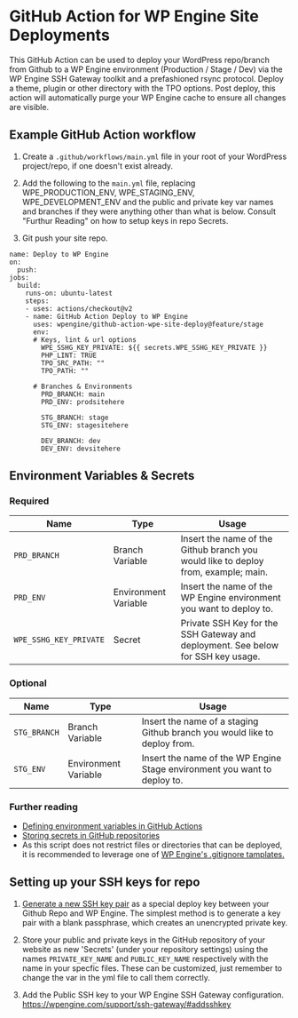 # GitHub Action for WP Engine Site Deployments

This GitHub Action can be used to deploy your WordPress repo/branch from Github to a WP Engine environment (Production / Stage / Dev) via the WP Engine SSH Gateway toolkit and a prefashioned rsync protocol. Deploy a theme, plugin or other directory with the TPO options. Post deploy, this action will automatically purge your WP Engine cache to ensure all changes are visible. 

## Example GitHub Action workflow

1. Create a `.github/workflows/main.yml` file in your root of your WordPress project/repo, if one doesn't exist already.

2. Add the following to the `main.yml` file, replacing WPE_PRODUCTION_ENV, WPE_STAGING_ENV, WPE_DEVELOPMENT_ENV and the public and private key var names and branches if they were anything other than what is below. Consult "Furthur Reading" on how to setup keys in repo Secrets.

3. Git push your site repo. 

```
name: Deploy to WP Engine
on:
  push:
jobs:
  build:
    runs-on: ubuntu-latest  
    steps: 
    - uses: actions/checkout@v2
    - name: GitHub Action Deploy to WP Engine
      uses: wpengine/github-action-wpe-site-deploy@feature/stage
      env:      
      # Keys, lint & url options 
        WPE_SSHG_KEY_PRIVATE: ${{ secrets.WPE_SSHG_KEY_PRIVATE }} 
        PHP_LINT: TRUE
        TPO_SRC_PATH: ""
        TPO_PATH: ""
      
      # Branches & Environments 
        PRD_BRANCH: main
        PRD_ENV: prodsitehere
        
        STG_BRANCH: stage
        STG_ENV: stagesitehere
        
        DEV_BRANCH: dev
        DEV_ENV: devsitehere
```

## Environment Variables & Secrets

### Required

| Name | Type | Usage |
|-|-|-|
| `PRD_BRANCH` | Branch Variable | Insert the name of the Github branch you would like to deploy from, example; main. |
| `PRD_ENV` | Environment Variable | Insert the name of the WP Engine environment you want to deploy to. |
| `WPE_SSHG_KEY_PRIVATE` | Secret | Private SSH Key for the SSH Gateway and deployment. See below for SSH key usage. |



### Optional

| Name | Type | Usage |
|-|-|-|
| `STG_BRANCH` | Branch Variable | Insert the name of a staging Github branch you would like to deploy from. |
| `STG_ENV` | Environment Variable | Insert the name of the WP Engine Stage environment you want to deploy to. |


### Further reading

* [Defining environment variables in GitHub Actions](https://developer.github.com/actions/creating-github-actions/accessing-the-runtime-environment/#environment-variables)
* [Storing secrets in GitHub repositories](https://developer.github.com/actions/managing-workflows/storing-secrets/)
* As this script does not restrict files or directories that can be deployed, it is recommended to leverage one of [WP Engine's .gitignore tamplates.](https://wpengine.com/support/git/#Add_gitignore)

## Setting up your SSH keys for repo

1. [Generate a new SSH key pair](https://help.github.com/articles/generating-a-new-ssh-key-and-adding-it-to-the-ssh-agent/) as a special deploy key between your Github Repo and WP Engine. The simplest method is to generate a key pair with a blank passphrase, which creates an unencrypted private key. 

2. Store your public and private keys in the GitHub repository of your website as new 'Secrets' (under your repository settings) using the names `PRIVATE_KEY_NAME` and `PUBLIC_KEY_NAME` respectively with the name in your specfic files. These can be customized, just remember to change the var in the yml file to call them correctly. 

3. Add the Public SSH key to your WP Engine SSH Gateway configuration. https://wpengine.com/support/ssh-gateway/#addsshkey